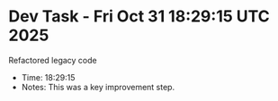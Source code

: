 # Dev Task - Fri Oct 31 18:29:15 UTC 2025
Refactored legacy code
- Time: 18:29:15
- Notes: This was a key improvement step.
